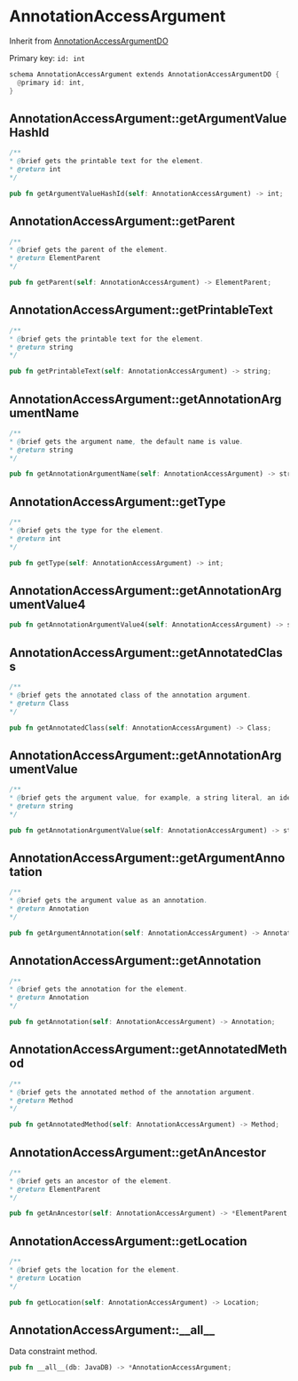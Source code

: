 # AnnotationAccessArgument

Inherit from [AnnotationAccessArgumentDO](./AnnotationAccessArgumentDO.md)

Primary key: `id: int`

```rust
schema AnnotationAccessArgument extends AnnotationAccessArgumentDO {
  @primary id: int,
}
```
## AnnotationAccessArgument::getArgumentValueHashId

```java
/**
* @brief gets the printable text for the element.
* @return int
*/
```
```rust
pub fn getArgumentValueHashId(self: AnnotationAccessArgument) -> int;
```
## AnnotationAccessArgument::getParent

```java
/**
* @brief gets the parent of the element.
* @return ElementParent 
*/
```
```rust
pub fn getParent(self: AnnotationAccessArgument) -> ElementParent;
```
## AnnotationAccessArgument::getPrintableText

```java
/**
* @brief gets the printable text for the element.
* @return string
*/
```
```rust
pub fn getPrintableText(self: AnnotationAccessArgument) -> string;
```
## AnnotationAccessArgument::getAnnotationArgumentName

```java
/**
* @brief gets the argument name, the default name is value.
* @return string 
*/
```
```rust
pub fn getAnnotationArgumentName(self: AnnotationAccessArgument) -> string;
```
## AnnotationAccessArgument::getType

```java
/**
* @brief gets the type for the element.
* @return int
*/
```
```rust
pub fn getType(self: AnnotationAccessArgument) -> int;
```
## AnnotationAccessArgument::getAnnotationArgumentValue4

```rust
pub fn getAnnotationArgumentValue4(self: AnnotationAccessArgument) -> string;
```
## AnnotationAccessArgument::getAnnotatedClass

```java
/**
* @brief gets the annotated class of the annotation argument.
* @return Class 
*/
```
```rust
pub fn getAnnotatedClass(self: AnnotationAccessArgument) -> Class;
```
## AnnotationAccessArgument::getAnnotationArgumentValue

```java
/**
* @brief gets the argument value, for example, a string literal, an identifier, an array initializer or a type literal.
* @return string 
*/
```
```rust
pub fn getAnnotationArgumentValue(self: AnnotationAccessArgument) -> string;
```
## AnnotationAccessArgument::getArgumentAnnotation

```java
/**
* @brief gets the argument value as an annotation.
* @return Annotation 
*/
```
```rust
pub fn getArgumentAnnotation(self: AnnotationAccessArgument) -> Annotation;
```
## AnnotationAccessArgument::getAnnotation

```java
/**
* @brief gets the annotation for the element.
* @return Annotation
*/
```
```rust
pub fn getAnnotation(self: AnnotationAccessArgument) -> Annotation;
```
## AnnotationAccessArgument::getAnnotatedMethod

```java
/**
* @brief gets the annotated method of the annotation argument.
* @return Method 
*/
```
```rust
pub fn getAnnotatedMethod(self: AnnotationAccessArgument) -> Method;
```
## AnnotationAccessArgument::getAnAncestor

```java
/**
* @brief gets an ancestor of the element.
* @return ElementParent 
*/
```
```rust
pub fn getAnAncestor(self: AnnotationAccessArgument) -> *ElementParent;
```
## AnnotationAccessArgument::getLocation

```java
/**
* @brief gets the location for the element.
* @return Location
*/
```
```rust
pub fn getLocation(self: AnnotationAccessArgument) -> Location;
```
## AnnotationAccessArgument::\_\_all\_\_

Data constraint method.

```rust
pub fn __all__(db: JavaDB) -> *AnnotationAccessArgument;
```
